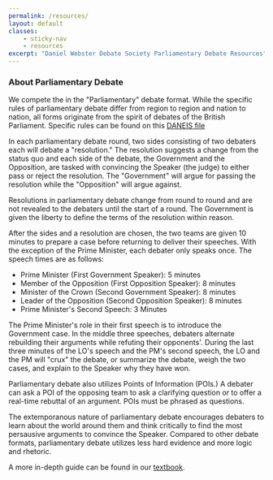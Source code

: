```yaml
---
permalink: /resources/
layout: default
classes:
    - sticky-nav
    - resources
excerpt: "Daniel Webster Debate Society Parliamentary Debate Resources"
---
```

### About Parliamentary Debate

We compete the in the "Parliamentary" debate format. While the specific rules of parliamentary debate differ from region to region and nation to nation, all forms originate from the spirit of debates of the British Parliament. Specific rules can be found on this [DANEIS file](http://daneis.org/Parli_Rules-POIs-FINAL-1.pdf)

In each parliamentary debate round, two sides consisting of two debaters each will debate a "resolution." The resolution suggests a change from the status quo and each side of the debate, the Government and the Opposition, are tasked with convincing the Speaker (the judge) to either pass or reject the resolution. The "Government" will argue for passing the resolution while the "Opposition" will argue against.

Resolutions in parliamentary debate change from round to round and are not revealed to the debaters until the start of a round. The Government is given the liberty to define the terms of the resolution within reason.

After the sides and a resolution are chosen, the two teams are given 10 minutes to prepare a case before returning to deliver their speeches. With the exception of the Prime Minister, each debater only speaks once. The speech times are as follows:

* Prime Minister (First Government Speaker): 5 minutes
* Member of the Opposition (First Opposition Speaker): 8 minutes
* Minister of the Crown (Second Government Speaker): 8 minutes
* Leader of the Opposition (Second Opposition Speaker): 8 minutes
* Prime Minister's Second Speech: 3 Minutes

The Prime Minister's role in their first speech is to introduce the Government case. In the middle three speeches, debaters alternate rebuilding their arguments while refuting their opponents'. During the last three minutes of the LO's speech and the PM's second speech, the LO and the PM will "crux" the debate, or summarize the debate, weigh the two cases, and explain to the Speaker why they have won.

Parliamentary debate also utilizes Points of Information (POIs.) A debater can ask a POI of the opposing team to ask a clarifying question or to offer a real-time rebuttal of an argument. POIs must be phrased as questions.

The extemporanous nature of parliamentary debate encourages debaters to learn about the world around them and think critically to find the most persausive arguments to convince the Speaker. Compared to other debate formats, parliamentary debate utilizes less hard evidence and more logic and rhetoric.

A more in-depth guide can be found in our [textbook](/Textbook.pdf).